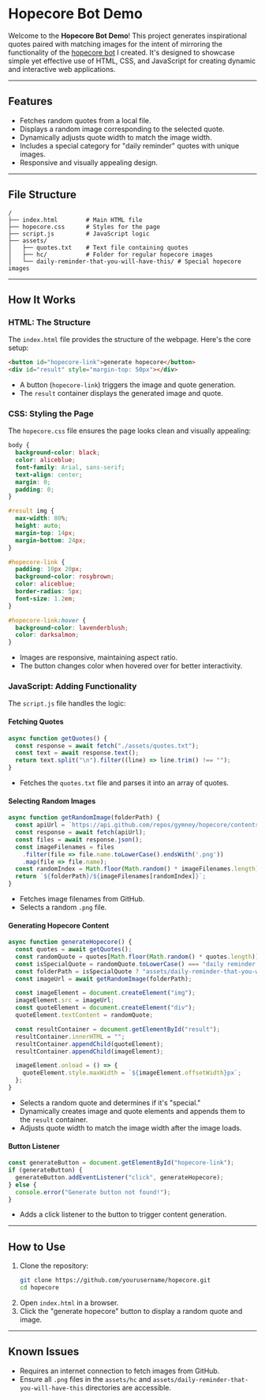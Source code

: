 # Hopecore Bot Demo

Welcome to the **Hopecore Bot Demo**! This project generates inspirational quotes paired with matching images for the intent of mirroring the functionality of the [hopecore bot](README.md) I created. It's designed to showcase simple yet effective use of HTML, CSS, and JavaScript for creating dynamic and interactive web applications.

---

## Features

- Fetches random quotes from a local file.
- Displays a random image corresponding to the selected quote.
- Dynamically adjusts quote width to match the image width.
- Includes a special category for "daily reminder" quotes with unique images.
- Responsive and visually appealing design.

---

## File Structure

```
/
├── index.html        # Main HTML file
├── hopecore.css      # Styles for the page
├── script.js         # JavaScript logic
├── assets/
│   ├── quotes.txt    # Text file containing quotes
│   ├── hc/           # Folder for regular hopecore images
│   └── daily-reminder-that-you-will-have-this/ # Special hopecore images
```

---

## How It Works

### HTML: The Structure

The `index.html` file provides the structure of the webpage. Here's the core setup:

```html
<button id="hopecore-link">generate hopecore</button>
<div id="result" style="margin-top: 50px"></div>
```

- A button (`hopecore-link`) triggers the image and quote generation.
- The `result` container displays the generated image and quote.

### CSS: Styling the Page

The `hopecore.css` file ensures the page looks clean and visually appealing:

```css
body {
  background-color: black;
  color: aliceblue;
  font-family: Arial, sans-serif;
  text-align: center;
  margin: 0;
  padding: 0;
}

#result img {
  max-width: 80%;
  height: auto;
  margin-top: 14px;
  margin-bottom: 24px;
}

#hopecore-link {
  padding: 10px 20px;
  background-color: rosybrown;
  color: aliceblue;
  border-radius: 5px;
  font-size: 1.2em;
}

#hopecore-link:hover {
  background-color: lavenderblush;
  color: darksalmon;
}
```

- Images are responsive, maintaining aspect ratio.
- The button changes color when hovered over for better interactivity.

### JavaScript: Adding Functionality

The `script.js` file handles the logic:

#### Fetching Quotes

```javascript
async function getQuotes() {
  const response = await fetch("./assets/quotes.txt");
  const text = await response.text();
  return text.split("\n").filter((line) => line.trim() !== "");
}
```

- Fetches the `quotes.txt` file and parses it into an array of quotes.

#### Selecting Random Images

```javascript
async function getRandomImage(folderPath) {
  const apiUrl = `https://api.github.com/repos/gymney/hopecore/contents/${folderPath}`;
  const response = await fetch(apiUrl);
  const files = await response.json();
  const imageFilenames = files
    .filter(file => file.name.toLowerCase().endsWith('.png'))
    .map(file => file.name);
  const randomIndex = Math.floor(Math.random() * imageFilenames.length);
  return `${folderPath}/${imageFilenames[randomIndex]}`;
}
```

- Fetches image filenames from GitHub.
- Selects a random `.png` file.

#### Generating Hopecore Content

```javascript
async function generateHopecore() {
  const quotes = await getQuotes();
  const randomQuote = quotes[Math.floor(Math.random() * quotes.length)].trim();
  const isSpecialQuote = randomQuote.toLowerCase() === "daily reminder that you will have this";
  const folderPath = isSpecialQuote ? "assets/daily-reminder-that-you-will-have-this" : "assets/hc";
  const imageUrl = await getRandomImage(folderPath);

  const imageElement = document.createElement("img");
  imageElement.src = imageUrl;
  const quoteElement = document.createElement("div");
  quoteElement.textContent = randomQuote;

  const resultContainer = document.getElementById("result");
  resultContainer.innerHTML = "";
  resultContainer.appendChild(quoteElement);
  resultContainer.appendChild(imageElement);

  imageElement.onload = () => {
    quoteElement.style.maxWidth = `${imageElement.offsetWidth}px`;
  };
}
```

- Selects a random quote and determines if it's "special."
- Dynamically creates image and quote elements and appends them to the `result` container.
- Adjusts quote width to match the image width after the image loads.

#### Button Listener

```javascript
const generateButton = document.getElementById("hopecore-link");
if (generateButton) {
  generateButton.addEventListener("click", generateHopecore);
} else {
  console.error("Generate button not found!");
}
```

- Adds a click listener to the button to trigger content generation.

---

## How to Use

1. Clone the repository:
   ```bash
   git clone https://github.com/yourusername/hopecore.git
   cd hopecore
   ```
2. Open `index.html` in a browser.
3. Click the "generate hopecore" button to display a random quote and image.

---

## Known Issues

- Requires an internet connection to fetch images from GitHub.
- Ensure all `.png` files in the `assets/hc` and `assets/daily-reminder-that-you-will-have-this` directories are accessible.
